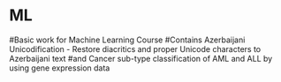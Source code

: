 # ML
#Basic work for Machine Learning Course
#Contains Azerbaijani Unicodification - Restore diacritics and proper Unicode characters to Azerbaijani text
#and Cancer sub-type classification of AML and ALL by using gene expression data
